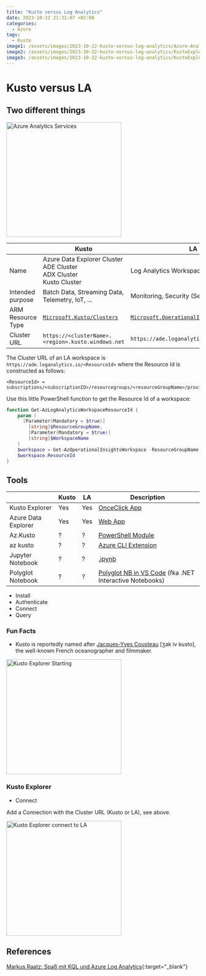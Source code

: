 ```yaml
---
title: "Kusto versus Log Analytics"
date: 2023-10-22 21:31:07 +02:00
categories:
  - Azure
tags:
  - Kusto
image1: /assets/images/2023-10-22-kusto-versus-log-analytics/Azure-Analytics-Services.png
image2: /assets/images/2023-10-22-kusto-versus-log-analytics/KustoExplorer-Connect-to-LA.png
image3: /assets/images/2023-10-22-kusto-versus-log-analytics/KustoExplorer-Starting.png
---
```




# Kusto versus LA

## Two different things

<img src="{{ page.image1 | relative_url }}" alt="Azure Analytics Services" width="300"/>


|                   | Kusto | LA  |
| ----------------- | ----- | --- |
| Name              | Azure Data Explorer Cluster <br> ADE Cluster <br> ADX Cluster <br> Kusto Cluster | Log Analytics Workspace |
| Intended purpose  | Batch Data, Streaming Data, Telemetry, IoT, ... | Monitoring, Security (Sentinel) |
| ARM Resource Type | [`Microsoft.Kusto/Clusters`](https://learn.microsoft.com/en-us/azure/templates/microsoft.kusto/clusters?pivots=deployment-language-bicep)  | [`Microsoft.OperationalInsights/workspaces`](https://learn.microsoft.com/en-us/azure/templates/microsoft.operationalinsights/workspaces?pivots=deployment-language-bicep) |
| Cluster URL       | `https://<clusterName>.<region>.kusto.windows.net` | `https://ade.loganalytics.io/<ResourceId>` |





The Cluster URL of an LA workspace is `https://ade.loganalytics.io/<ResourceId>` where the Resource Id is constructed as follows:

```
<ResourceId> = subscriptions/<subscriptionID>/resourcegroups/<resourceGroupName>/providers/microsoft.operationalinsights/workspaces/<workspaceName>
```

Use this little PowerShell function to get the Resource Id of a workspace:

```powershell
function Get-AzLogAnalyticsWorkspaceResourceId {
    param (
      [Parameter(Mandatory = $true)]
        [string]$ResourceGroupName,
        [Parameter(Mandatory = $true)]
        [string]$WorkspaceName
    )
    $workspace = Get-AzOperationalInsightsWorkspace -ResourceGroupName $ResourceGroupName -Name $WorkspaceName
    $workspace.ResourceId
}
```


## Tools

|                       | Kusto | LA  | Description |
| -------------------   | ----- | --- | ----------- |
| Kusto Explorer        | Yes   | Yes | [OnceClick App](https://learn.microsoft.com/en-us/azure/data-explorer/kusto/tools/kusto-explorer) |
| Azure Data Explorer   | Yes   | Yes | [Web App](https://dataexplorer.azure.com/) |
| Az.Kusto              | ?     | ?   | [PowerShell Module](https://www.powershellgallery.com/packages/Az.Kusto) |
| az kusto              | ?     | ?   | [Azure CLI  Extension](https://github.com/Azure/azure-cli-extensions/tree/main/src/kusto) |
| Jupyter Notebook      | ?     | ?   | [.ipynb](https://jupyter.org/) |
| Polyglot Notebook     | ?     | ?   | [ Polyglot NB in VS Code](https://code.visualstudio.com/docs/languages/polyglot) (fka .NET Interactive Notebooks) |


* Install
* Authenticate
* Connect
* Query


### Fun Facts

* Kusto is reportedly named after [Jacques-Yves Cousteau](https://en.wikipedia.org/wiki/Jacques_Cousteau) [ʒak iv kusto], the well-known French oceanographer and filmmaker.

<img src="{{ page.image3 | relative_url }}" alt="Kusto Explorer Starting" width="300"/>





### Kusto Explorer

 * Connect

Add a Connection with the Cluster URL (Kusto or LA), see above.


<img src="{{ page.image2 | relative_url }}" alt="Kusto Explorer connect to LA" width="300"/>




## References

[Markus Raatz: Spaß mit KQL und Azure Log Analytics][Markus Raatz]{:target="_blank"}


[Markus Raatz]: https://www.youtube.com/watch?v=ETFNmV6iwxE

[Microsoft Learn]: https://learn.microsoft.com/en-us/




